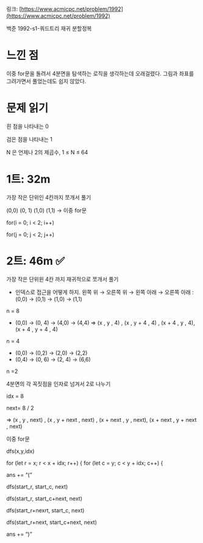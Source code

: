 링크: [https://www.acmicpc.net/problem/1992](https://www.acmicpc.net/problem/1992)

백준 1992-s1-쿼드트리 재귀 분할정복

# 느낀 점

이중 for문을 돌려서 4분면을 탐색하는 로직을 생각하는데 오래걸렸다. 그림과 좌표를 그려가면서 풀었는데도 쉽지 않았다.

# 문제 읽기

흰 점을 나타내는 0

검은 점을 나타내는 1

N 은 언제나 2의 제곱수, 1 ≤ N ≤ 64

# 1트: 32m

가장 작은 단위인 4칸까지 쪼개서 풀기

(0,0) (0, 1) (1,0) (1,1) → 이중 for문

for(i = 0; i < 2; i++)

for(j = 0; j < 2; j++)

# 2트: 46m ✅

가장 작은 단위윈 4칸 까지 재귀적으로 쪼개서 풀기

- 인덱스로 접근을 어떻게 하지. 왼쪽 위 → 오른쪽 위 → 왼쪽 아래 → 오른쪽 아래 : (0,0) → (0,1) → (1,0) → (1,1)

n = 8

- (0,0) → (0, 4) → (4,0) → (4,4) ⇒ (x , y , 4) , (x , y + 4 , 4) , (x + 4 , y , 4), (x + 4 , y + 4 , 4)

n = 4

- (0,0) → (0,2) → (2,0) → (2,2)
- (0,4) → (0, 6) → (2, 4) → (6,6)

n =2

4분면의 각 꼭짓점을 인자로 넘겨서 2로 나누기

idx = 8

next= 8 / 2

⇒ (x , y , next) , (x , y + next , next) , (x + next , y , next), (x + next , y + next , next)

이중 for문

dfs(x,y,idx)

for (let r = x; r < x + idx; r++) {
for (let c = y; c < y + idx; c++) {

ans += “(”

dfs(start_r, start_c, next)

dfs(start_r, start_c+next, next)

dfs(start_r+nexrt, start_c, next)

dfs(start_r+next, start_c+next, next)

ans += “)”
